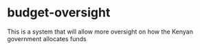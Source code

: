 # budget-oversight
This is a system that will allow more oversight on how the Kenyan government allocates funds
